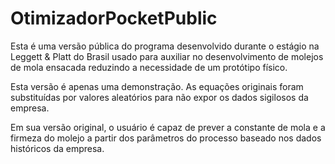 # OtimizadorPocketPublic

Esta é uma versão pública do programa desenvolvido durante o estágio na Leggett & Platt do Brasil usado para auxiliar no desenvolvimento de molejos de mola ensacada reduzindo a necessidade de um protótipo físico.

Esta versão é apenas uma demonstração. As equações originais foram substituídas por valores aleatórios para não expor os dados sigilosos da empresa.

Em sua versão original, o usuário é capaz de prever a constante de mola e a firmeza do molejo a partir dos parâmetros do processo baseado nos dados históricos da empresa.
